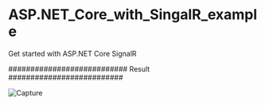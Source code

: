 # ASP.NET_Core_with_SingalR_example
Get started with ASP.NET Core SignalR

###########################  Result ##########################

![Capture](https://user-images.githubusercontent.com/40542726/61182897-06a61980-a664-11e9-94e3-31150b583890.PNG)

